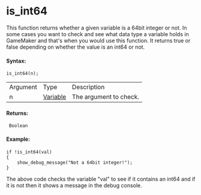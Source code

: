 # is_int64

This function returns whether a given variable is a 64bit integer or
not. In some cases you want to check and see what data type a variable
holds in GameMaker and that's when you would use this function. It
returns true or false depending on whether the value is an int64 or not.

#### Syntax:

``` gml
is_int64(n);
```

|          |                                                                                   |                        |
|----------|-----------------------------------------------------------------------------------|------------------------|
| Argument | Type                                                                              | Description            |
| n        |  [Variable](../../../../GameMaker_Language/GML_Overview/Data_Types#variable)  | The argument to check. |

#### Returns:

``` gml
 Boolean
```

#### **Example:**

``` gml
if !is_int64(val)
{
    show_debug_message("Not a 64bit integer!");
}
```

The above code checks the variable "val" to see if it contains an int64
and if it is not then it shows a message in the debug console.
